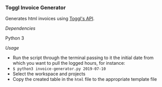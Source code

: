### Toggl Invoice Generator

Generates html invoices using [Toggl's API](https://github.com/toggl/toggl_api_docs).

_Dependencies_

Python 3

_Usage_

-   Run the script through the terminal passing to it the initial date from which you want to pull the logged hours, for instance:
-   `$ python3 invoice-generator.py 2019-07-10`
-   Select the workspace and projects
-   Copy the created table in the `html` file to the appropriate template file
